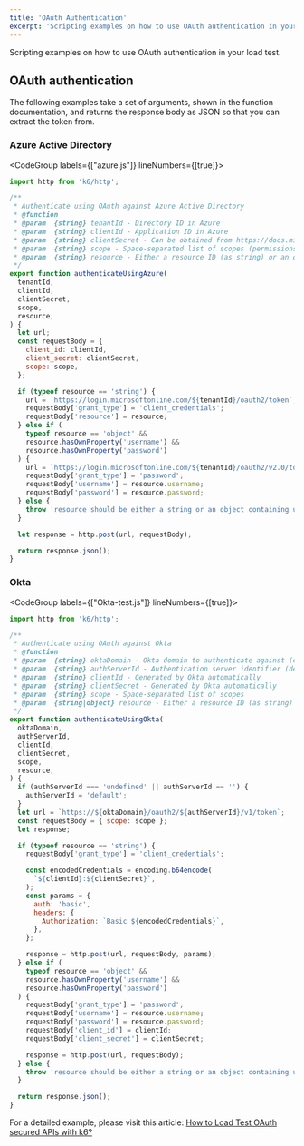 ```yaml
---
title: 'OAuth Authentication'
excerpt: 'Scripting examples on how to use OAuth authentication in your load test.'
---
```


Scripting examples on how to use OAuth authentication in your load test.

## OAuth authentication

The following examples take a set of arguments, shown in the function documentation, and returns the response body as JSON so that you can extract the token from.

### Azure Active Directory

<CodeGroup labels={["azure.js"]} lineNumbers={[true]}>

```javascript
import http from 'k6/http';

/**
 * Authenticate using OAuth against Azure Active Directory
 * @function
 * @param  {string} tenantId - Directory ID in Azure
 * @param  {string} clientId - Application ID in Azure
 * @param  {string} clientSecret - Can be obtained from https://docs.microsoft.com/en-us/azure/storage/common/storage-auth-aad-app#create-a-client-secret
 * @param  {string} scope - Space-separated list of scopes (permissions) that are already given consent to by admin
 * @param  {string} resource - Either a resource ID (as string) or an object containing username and password
 */
export function authenticateUsingAzure(
  tenantId,
  clientId,
  clientSecret,
  scope,
  resource,
) {
  let url;
  const requestBody = {
    client_id: clientId,
    client_secret: clientSecret,
    scope: scope,
  };

  if (typeof resource == 'string') {
    url = `https://login.microsoftonline.com/${tenantId}/oauth2/token`;
    requestBody['grant_type'] = 'client_credentials';
    requestBody['resource'] = resource;
  } else if (
    typeof resource == 'object' &&
    resource.hasOwnProperty('username') &&
    resource.hasOwnProperty('password')
  ) {
    url = `https://login.microsoftonline.com/${tenantId}/oauth2/v2.0/token`;
    requestBody['grant_type'] = 'password';
    requestBody['username'] = resource.username;
    requestBody['password'] = resource.password;
  } else {
    throw 'resource should be either a string or an object containing username and password';
  }

  let response = http.post(url, requestBody);

  return response.json();
}
```

</CodeGroup>

### Okta

<CodeGroup labels={["Okta-test.js"]} lineNumbers={[true]}>

```javascript
import http from 'k6/http';

/**
 * Authenticate using OAuth against Okta
 * @function
 * @param  {string} oktaDomain - Okta domain to authenticate against (e.g. 'k6.okta.com')
 * @param  {string} authServerId - Authentication server identifier (default is 'default')
 * @param  {string} clientId - Generated by Okta automatically
 * @param  {string} clientSecret - Generated by Okta automatically
 * @param  {string} scope - Space-separated list of scopes
 * @param  {string|object} resource - Either a resource ID (as string) or an object containing username and password
 */
export function authenticateUsingOkta(
  oktaDomain,
  authServerId,
  clientId,
  clientSecret,
  scope,
  resource,
) {
  if (authServerId === 'undefined' || authServerId == '') {
    authServerId = 'default';
  }
  let url = `https://${oktaDomain}/oauth2/${authServerId}/v1/token`;
  const requestBody = { scope: scope };
  let response;

  if (typeof resource == 'string') {
    requestBody['grant_type'] = 'client_credentials';

    const encodedCredentials = encoding.b64encode(
      `${clientId}:${clientSecret}`,
    );
    const params = {
      auth: 'basic',
      headers: {
        Authorization: `Basic ${encodedCredentials}`,
      },
    };

    response = http.post(url, requestBody, params);
  } else if (
    typeof resource == 'object' &&
    resource.hasOwnProperty('username') &&
    resource.hasOwnProperty('password')
  ) {
    requestBody['grant_type'] = 'password';
    requestBody['username'] = resource.username;
    requestBody['password'] = resource.password;
    requestBody['client_id'] = clientId;
    requestBody['client_secret'] = clientSecret;

    response = http.post(url, requestBody);
  } else {
    throw 'resource should be either a string or an object containing username and password';
  }

  return response.json();
}
```

</CodeGroup>

For a detailed example, please visit this article: [How to Load Test OAuth secured APIs with k6?](https://k6.io/blog/how-to-load-test-oauth-secured-apis-with-k6)
